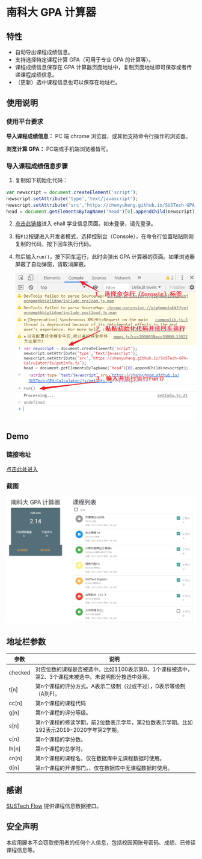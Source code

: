 # 南科大 GPA 计算器

## 特性

* 自动导出课程成绩信息。
* 支持选择特定课程计算 GPA（可用于专业 GPA 的计算等）。
* 课程成绩信息保存在 GPA 计算器页面地址中，复制页面地址即可保存或者传递课程成绩信息。
* （更新）选中课程信息也可以保存在地址栏。


## 使用说明

### 使用平台要求

**导入课程成绩信息：** PC 端 chrome 浏览器，或其他支持命令行操作的浏览器。

**浏览计算 GPA：** PC端或手机端浏览器皆可。

### 导入课程成绩信息步骤

1. 复制如下初始化代码：

```javascript
var newscript = document.createElement('script');
newscript.setAttribute('type','text/javascript');
newscript.setAttribute('src','https://chenyuheng.github.io/SUSTech-GPA-Calculator/js/getInfo.js');
head = document.getElementsByTagName('head')[0].appendChild(newscript);
```

2. [点击此链接](http://ehall.sustech.edu.cn/xhxsfw/sys/xsjwxx/*default/index.do)进入 ehall 学业信息页面。如未登录，请先登录。

3. 按<code>F12</code>按键进入开发者模式，选择控制台（Console），在命令行位置粘贴刚刚复制的代码，按下回车执行代码。

4. 然后输入<code>run()</code>，按下回车运行，此时会弹出 GPA 计算器的页面。如果浏览器屏蔽了自动弹窗，请取消屏蔽。

   ![进入开发者模式后的操作示意图](img/操作示意图.png)

## Demo

### 链接地址

[点击此处进入](https://chenyuheng.github.io/SUSTech-GPA-Calculator/content.html?checked=1111111&t0=A&cc0=GE100&g0=P&s0=171&c0=2&lh0=48&t1=D&cc1=CH101A&g1=A&s1=171&c1=4&lh1=64&t2=D&cc2=CS102A&g2=B&s2=171&c2=3&lh2=64&t3=D&cc3=MA103A&g3=C-&s3=171&c3=4&lh3=64&t4=D&cc4=CLE021&g4=D-&s4=171&c4=4&lh4=64&t5=D&cc5=MA101B&g5=F&s5=171&c5=4&lh5=64&t6=D&cc6=PHY103B&g6=B&s6=171&c6=4&lh6=64)

### 截图

![应用截图](img/screenshot.png)

## 地址栏参数

| 参数    | 说明                                                         |
| ------- | ------------------------------------------------------------ |
| checked | 对应位数的课程是否被选中。比如1100表示第0、1个课程被选中，第2、3个课程未被选中。未说明部分按选中处理。 |
| t[n]    | 第n个课程的评分方式。A表示二级制（过或不过），D表示等级制（A到F)。 |
| cc[n]   | 第n个课程的课程代码                                          |
| g[n]    | 第n个课程的评分等级。                                        |
| s[n]    | 第n个课程的修读学期，前2位数表示学年，第2位数表示学期。比如192表示2019-2020学年第2学期。 |
| c[n]    | 第n个课程的学分数。                                          |
| lh[n]   | 第n个课程的总学时。                                          |
| cn[n]   | 第n个课程的课程名，仅在数据库中无课程数据时使用。            |
| d[n]    | 第n个课程的开课部门，，仅在数据库中无课程数据时使用。        |

## 感谢

[SUSTech Flow](https://sustechflow.top/) 提供课程信息数据接口。

## 安全声明

本应用脚本不会窃取使用者的任何个人信息，包括校园网账号密码、成绩、已修读课程信息等。